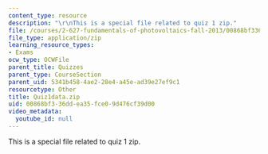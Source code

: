 ```yaml
---
content_type: resource
description: "\r\nThis is a special file related to quiz 1 zip."
file: /courses/2-627-fundamentals-of-photovoltaics-fall-2013/00868bf336ddea35fce09d476cf39d00_Quiz1data.zip
file_type: application/zip
learning_resource_types:
- Exams
ocw_type: OCWFile
parent_title: Quizzes
parent_type: CourseSection
parent_uid: 5341b458-4ae2-28e4-a45e-ad39e27ef9c1
resourcetype: Other
title: Quiz1data.zip
uid: 00868bf3-36dd-ea35-fce0-9d476cf39d00
video_metadata:
  youtube_id: null
---
```


This is a special file related to quiz 1 zip.

